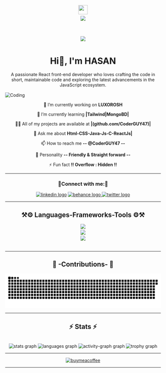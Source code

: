 <div align="center">
  <img height="30" width="30" src="https://images-wixmp-ed30a86b8c4ca887773594c2.wixmp.com/i/a9415ff0-40cb-44e8-b941-f9e3563c4238/d5afb2w-2e9d6840-6d33-4402-9c9b- 
  555c25781c9a.gif"/>
<br>
<img align="center" src="https://visitor-badge.laobi.icu/badge?page_id=CoderGUY47.CoderGUY47" />
</div>

<h1 align="center">
<img src="https://readme-typing-svg.demolab.com?font=Gabarito&weight=700&size=48&center=true&vCenter=true&pause=1000&color=789BF7&width=700&height=70&lines=wanna+see+my+hello+world+?+🔍;" />
</h1>
<h1 align="center">
Hi👋, I'm HASAN
</h1>
<p align="center" >A passionate React front-end developer who loves crafting the code in short, maintainable code and exploring the latest advancements in the JavaScript ecosystem.</p>
<img align="center" width="1080" src="https://media.licdn.com/dms/image/D4E12AQEC-Ogww_k3Mw/article-cover_image-shrink_720_1280/0/1710841109274?e=2147483647&v=beta&t=2Z4Zot4ogR6QlSnJKm9AyxqDcWLo1iCgbKa7X-qdgAs" alt="Coding">

<div align="center">
  
🔭 I’m currently working on **LUXOROSH**
  
🌱 I’m currently learning **|Tailwind|MongoBD|**

👨‍💻 All of my projects are available at **|(github.com/CoderGUY47)|**

💬 Ask me about **Html-CSS-Java-Js-C-ReactJs|**

📫 How to reach me **-- @CoderGUY47 --**

🧑 Personality **-- Friendly & Straight forward --**

⚡ Fun fact **!! Overflow : Hidden !!**
</div>
 <hr/>

<h3 align="center">🔗Connect with me:🔗</h3>
<div align="center"> 
<a href="https://linkedin.com/in/dev-s-m-hasan-47guy" target="blank">
<img src="https://img.shields.io/static/v1?message=LinkedIn&logo=linkedin&label=&color=0077B5&logoColor=white&labelColor=&style=for-the-badge" height="28" alt="linkedin logo" /></a> 
<a href="https://www.behance.net/smhasan_coderguy47" target="blank">  
<img src="https://img.shields.io/static/v1?message=Behance&logo=behance&label=&color=1769ff&logoColor=white&labelColor=&style=for-the-badge" height="28" alt="behance logo"/>  </a> 
<a href="https://twitter.com/dev_s_m_hasan47" target="blank">
<img src="https://img.shields.io/static/v1?message=Twitter&logo=twitter&label=&color=1DA1F2&logoColor=white&labelColor=&style=for-the-badge" height="28" alt="twitter logo"/>
</a> 
</div>

<hr/>

<h2 align="center">⚒️⚙️ Languages-Frameworks-Tools ⚙️⚒️</h2>
<div align="center">
    <img src="https://skillicons.dev/icons?i=illustrator,html,css,vscode,github" /> <br>   
    <img src="https://skillicons.dev/icons?i=react,bootstrap,figma,nodejs,javascript,tailwind" /> <br>   
    <img src="https://skillicons.dev/icons?i=mongodb,c,java,nextjs,python,mysql" />
</div>
<br>

  <hr/>
<div align="center">
  <h2>📝 -Contributions- 📝</h2>
     <img align-items="center" alt="github contribution grid snake animation" src="https://raw.githubusercontent.com/CoderGUY47/CoderGUY47/output/github-contribution-grid-snake.svg">
    <br/>
</div>

<hr/>
<h2 align="center">⚡ Stats ⚡</h2>
<br>

<div align="center">
  <img src="https://github-readme-stats.vercel.app/api?username=CoderGUY47&hide_title=false&hide_rank=false&show_icons=true&include_all_commits=true&count_private=true&disable_animations=false&theme=material-palenight&locale=en&hide_border=false" height="165" alt="stats graph"  />
  <img src="https://github-readme-stats.vercel.app/api/top-langs?username=CoderGUY47&locale=en&hide_title=false&layout=compact&card_width=320&langs_count=10&theme=material-palenight&hide_border=false" height="165" alt="languages graph"  />
  <img src="https://github-readme-activity-graph.vercel.app/graph?username=CoderGUY47&theme=react&radius=20&area=true&hide_title=false" height="190" alt="activity-graph graph"  />
<img src="https://github-profile-trophy.vercel.app?username=CoderGUY47&no-bg=false&no-frame=false&margin-w=10" height="150" alt="trophy graph"  />
</div>


<hr/>
<div align="center">
<a href='https://github.com/CoderGUY47' target='_blank'><img height='64' style='border:0px;height:64px;' src="https://cdn.buymeacoffee.com/buttons/v2/default-yellow.png" class="w-36 h-8 sm:w-52 sm:h-12 mr-1 sm:mr-4" alt="buymeacoffee" /></a>

<hr/>
